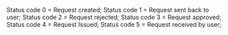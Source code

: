 Status code 0 = Request created;
Status code 1 = Request sent back to user;
Status code 2 = Request rejected;
Status code 3 = Request approved;
Status code 4 = Request Issued;
Status code 5 = Request received by user;
